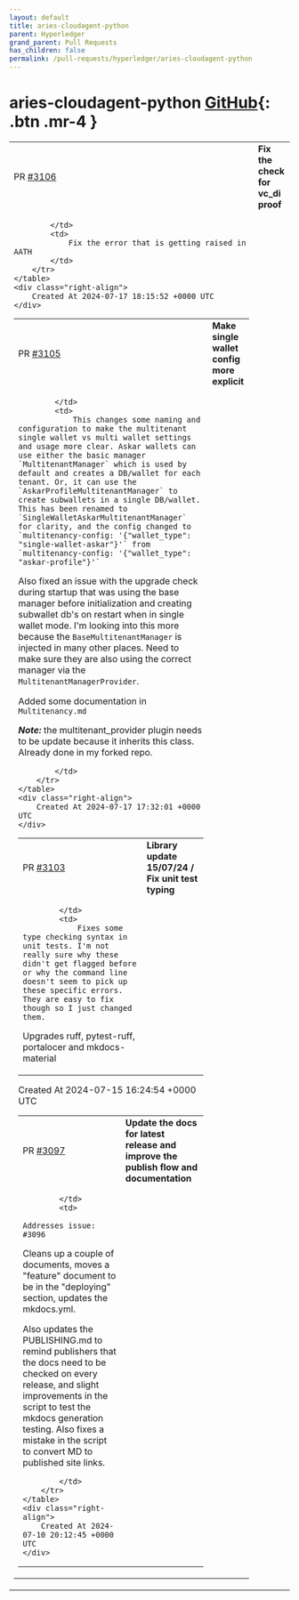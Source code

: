 ```yaml
---
layout: default
title: aries-cloudagent-python
parent: Hyperledger
grand_parent: Pull Requests
has_children: false
permalink: /pull-requests/hyperledger/aries-cloudagent-python
---
```


# aries-cloudagent-python <span class="fs-3 right-align">[GitHub](https://github.com/hyperledger/aries-cloudagent-python){: .btn .mr-4 }</span>


<div>
    <table>
        <tr>
            <td>
                PR <a href="https://github.com/hyperledger/aries-cloudagent-python/pull/3106" class=".btn">#3106</a>
            </td>
            <td>
                <b>
                    Fix the check for vc_di proof
                </b>
            </td>
        </tr>
        <tr>
            <td>
                
            </td>
            <td>
                Fix the error that is getting raised in AATH
            </td>
        </tr>
    </table>
    <div class="right-align">
        Created At 2024-07-17 18:15:52 +0000 UTC
    </div>
</div>

<div>
    <table>
        <tr>
            <td>
                PR <a href="https://github.com/hyperledger/aries-cloudagent-python/pull/3105" class=".btn">#3105</a>
            </td>
            <td>
                <b>
                    Make single wallet config more explicit
                </b>
            </td>
        </tr>
        <tr>
            <td>
                
            </td>
            <td>
                This changes some naming and configuration to make the multitenant single wallet vs multi wallet settings and usage more clear. Askar wallets can use either the basic manager `MultitenantManager` which is used by default and creates a DB/wallet for each tenant. Or, it can use the `AskarProfileMultitenantManager` to create subwallets in a single DB/wallet. This has been renamed to `SingleWalletAskarMultitenantManager` for clarity, and the config changed to `multitenancy-config: '{"wallet_type": "single-wallet-askar"}'` from `multitenancy-config: '{"wallet_type": "askar-profile"}'`

Also fixed an issue with the upgrade check during startup that was using the base manager before initialization and creating subwallet db's on restart when in single wallet mode. I'm looking into this more because the `BaseMultitenantManager` is injected in many other places. Need to make sure they are also using the correct manager via the `MultitenantManagerProvider`.

Added some documentation in `Multitenancy.md`

***Note:*** the multitenant_provider plugin needs to be update because it inherits this class. Already done in my forked repo. 

            </td>
        </tr>
    </table>
    <div class="right-align">
        Created At 2024-07-17 17:32:01 +0000 UTC
    </div>
</div>

<div>
    <table>
        <tr>
            <td>
                PR <a href="https://github.com/hyperledger/aries-cloudagent-python/pull/3103" class=".btn">#3103</a>
            </td>
            <td>
                <b>
                    Library update 15/07/24 / Fix unit test typing
                </b>
            </td>
        </tr>
        <tr>
            <td>
                
            </td>
            <td>
                Fixes some type checking syntax in unit tests. I'm not really sure why these didn't get flagged before or why the command line doesn't seem to pick up these specific errors. They are easy to fix though so I just changed them.

Upgrades ruff, pytest-ruff, portalocer and mkdocs-material
            </td>
        </tr>
    </table>
    <div class="right-align">
        Created At 2024-07-15 16:24:54 +0000 UTC
    </div>
</div>

<div>
    <table>
        <tr>
            <td>
                PR <a href="https://github.com/hyperledger/aries-cloudagent-python/pull/3097" class=".btn">#3097</a>
            </td>
            <td>
                <b>
                    Update the docs for latest release and improve the publish flow and documentation
                </b>
            </td>
        </tr>
        <tr>
            <td>
                
            </td>
            <td>
                Addresses issue: #3096 

Cleans up a couple of documents, moves a "feature" document to be in the "deploying" section, updates the mkdocs.yml.

Also updates the PUBLISHING.md to remind publishers that the docs need to be checked on every release, and slight improvements in the script to test the mkdocs generation testing.  Also fixes a mistake in the script to convert MD to published site links.

            </td>
        </tr>
    </table>
    <div class="right-align">
        Created At 2024-07-10 20:12:45 +0000 UTC
    </div>
</div>

